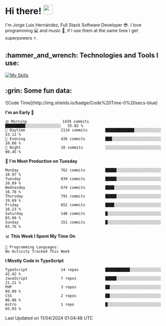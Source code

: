 <h1 align="left">
 <abc>
  <br>Hi there! <img src="https://user-images.githubusercontent.com/42378118/110234147-e3259600-7f4e-11eb-95be-0c4047144dea.gif" width="30"><br>
 </abc>
</h1>

I'm Jorge Luis Hernández, Full Stack Software Developer :sunglasses:. I love programming :computer: and music :musical_score:, if I use them at the same time I get superpowers :zap:. 


<h2 align="left">:hammer_and_wrench: Technologies and Tools I use:</h2>

[![My Skills](https://skillicons.dev/icons?i=js,ts,html,css,py,vue,react,next,nest,postgres,mysql)](https://skillicons.dev)

<h2 align="left">:grin: Some fun data:</h2>
<!--START_SECTION:waka-->
![Code Time](http://img.shields.io/badge/Code%20Time-0%20secs-blue)

**I'm an Early 🐤** 

```text
🌞 Morning                1439 commits        █████████░░░░░░░░░░░░░░░░   35.82 % 
🌆 Daytime                2134 commits        █████████████░░░░░░░░░░░░   53.12 % 
🌃 Evening                426 commits         ███░░░░░░░░░░░░░░░░░░░░░░   10.60 % 
🌙 Night                  18 commits          ░░░░░░░░░░░░░░░░░░░░░░░░░   00.45 % 
```
📅 **I'm Most Productive on Tuesday** 

```text
Monday                   762 commits         █████░░░░░░░░░░░░░░░░░░░░   18.97 % 
Tuesday                  839 commits         █████░░░░░░░░░░░░░░░░░░░░   20.89 % 
Wednesday                674 commits         ████░░░░░░░░░░░░░░░░░░░░░   16.78 % 
Thursday                 791 commits         █████░░░░░░░░░░░░░░░░░░░░   19.69 % 
Friday                   652 commits         ████░░░░░░░░░░░░░░░░░░░░░   16.23 % 
Saturday                 148 commits         █░░░░░░░░░░░░░░░░░░░░░░░░   03.68 % 
Sunday                   151 commits         █░░░░░░░░░░░░░░░░░░░░░░░░   03.76 % 
```


📊 **This Week I Spent My Time On** 

```text
💬 Programming Languages: 
No Activity Tracked This Week
```

**I Mostly Code in TypeScript** 

```text
TypeScript               14 repos            ███████████░░░░░░░░░░░░░░   42.42 % 
JavaScript               7 repos             █████░░░░░░░░░░░░░░░░░░░░   21.21 % 
PHP                      3 repos             ██░░░░░░░░░░░░░░░░░░░░░░░   09.09 % 
CSS                      2 repos             ██░░░░░░░░░░░░░░░░░░░░░░░   06.06 % 
Astro                    1 repo              █░░░░░░░░░░░░░░░░░░░░░░░░   03.03 % 
```




 Last Updated on 11/04/2024 01:04:48 UTC
<!--END_SECTION:waka-->
